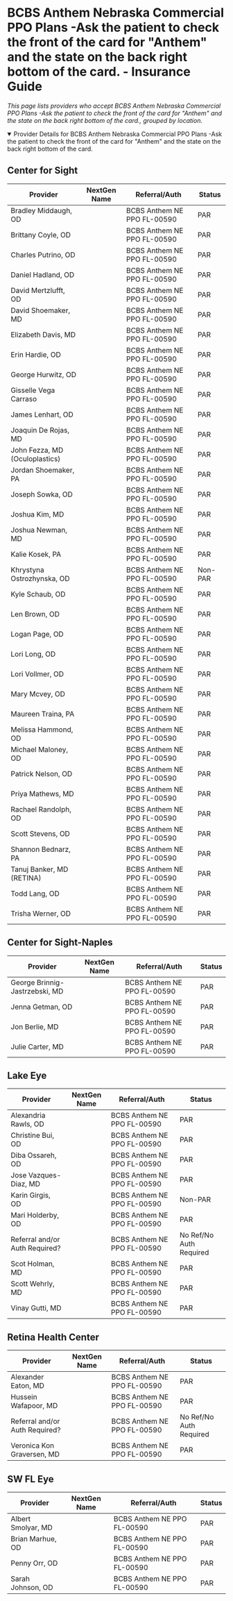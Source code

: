 # BCBS Anthem Nebraska Commercial PPO Plans -Ask the patient to check the front of the card for "Anthem" and the state on the back right bottom of the card. - Insurance Guide

*This page lists providers who accept BCBS Anthem Nebraska Commercial PPO Plans -Ask the patient to check the front of the card for "Anthem" and the state on the back right bottom of the card., grouped by location.*

<details open><summary>Provider Details for BCBS Anthem Nebraska Commercial PPO Plans -Ask the patient to check the front of the card for "Anthem" and the state on the back right bottom of the card.</summary>

## Center for Sight

| Provider | NextGen Name | Referral/Auth | Status |
|----------|-------------|--------------|--------|
| Bradley Middaugh, OD |  | BCBS Anthem NE PPO FL-00590 | PAR |
| Brittany Coyle, OD |  | BCBS Anthem NE PPO FL-00590 | PAR |
| Charles Putrino, OD |  | BCBS Anthem NE PPO FL-00590 | PAR |
| Daniel Hadland, OD |  | BCBS Anthem NE PPO FL-00590 | PAR |
| David Mertzlufft, OD |  | BCBS Anthem NE PPO FL-00590 | PAR |
| David Shoemaker, MD |  | BCBS Anthem NE PPO FL-00590 | PAR |
| Elizabeth Davis, MD |  | BCBS Anthem NE PPO FL-00590 | PAR |
| Erin Hardie, OD |  | BCBS Anthem NE PPO FL-00590 | PAR |
| George Hurwitz, OD |  | BCBS Anthem NE PPO FL-00590 | PAR |
| Gisselle Vega Carraso |  | BCBS Anthem NE PPO FL-00590 | PAR |
| James Lenhart, OD |  | BCBS Anthem NE PPO FL-00590 | PAR |
| Joaquin De Rojas, MD |  | BCBS Anthem NE PPO FL-00590 | PAR |
| John Fezza, MD (Oculoplastics) |  | BCBS Anthem NE PPO FL-00590 | PAR |
| Jordan Shoemaker, PA |  | BCBS Anthem NE PPO FL-00590 | PAR |
| Joseph Sowka, OD |  | BCBS Anthem NE PPO FL-00590 | PAR |
| Joshua Kim, MD |  | BCBS Anthem NE PPO FL-00590 | PAR |
| Joshua Newman, MD |  | BCBS Anthem NE PPO FL-00590 | PAR |
| Kalie Kosek, PA |  | BCBS Anthem NE PPO FL-00590 | PAR |
| Khrystyna Ostrozhynska, OD |  | BCBS Anthem NE PPO FL-00590 | Non-PAR |
| Kyle Schaub, OD |  | BCBS Anthem NE PPO FL-00590 | PAR |
| Len Brown, OD |  | BCBS Anthem NE PPO FL-00590 | PAR |
| Logan Page, OD |  | BCBS Anthem NE PPO FL-00590 | PAR |
| Lori Long, OD |  | BCBS Anthem NE PPO FL-00590 | PAR |
| Lori Vollmer, OD |  | BCBS Anthem NE PPO FL-00590 | PAR |
| Mary Mcvey, OD |  | BCBS Anthem NE PPO FL-00590 | PAR |
| Maureen Traina, PA |  | BCBS Anthem NE PPO FL-00590 | PAR |
| Melissa Hammond, OD |  | BCBS Anthem NE PPO FL-00590 | PAR |
| Michael Maloney, OD |  | BCBS Anthem NE PPO FL-00590 | PAR |
| Patrick Nelson, OD |  | BCBS Anthem NE PPO FL-00590 | PAR |
| Priya Mathews, MD |  | BCBS Anthem NE PPO FL-00590 | PAR |
| Rachael Randolph, OD |  | BCBS Anthem NE PPO FL-00590 | PAR |
| Scott Stevens, OD |  | BCBS Anthem NE PPO FL-00590 | PAR |
| Shannon Bednarz, PA |  | BCBS Anthem NE PPO FL-00590 | PAR |
| Tanuj Banker, MD (RETINA) |  | BCBS Anthem NE PPO FL-00590 | PAR |
| Todd Lang, OD |  | BCBS Anthem NE PPO FL-00590 | PAR |
| Trisha Werner, OD |  | BCBS Anthem NE PPO FL-00590 | PAR |

## Center for Sight-Naples

| Provider | NextGen Name | Referral/Auth | Status |
|----------|-------------|--------------|--------|
| George Brinnig-Jastrzebski, MD |  | BCBS Anthem NE PPO FL-00590 | PAR |
| Jenna Getman, OD |  | BCBS Anthem NE PPO FL-00590 | PAR |
| Jon Berlie, MD |  | BCBS Anthem NE PPO FL-00590 | PAR |
| Julie Carter, MD |  | BCBS Anthem NE PPO FL-00590 | PAR |

## Lake Eye 

| Provider | NextGen Name | Referral/Auth | Status |
|----------|-------------|--------------|--------|
| Alexandria Rawls, OD |  | BCBS Anthem NE PPO FL-00590 | PAR |
| Christine Bui, OD |  | BCBS Anthem NE PPO FL-00590 | PAR |
| Diba Ossareh, OD |  | BCBS Anthem NE PPO FL-00590 | PAR |
| Jose Vazques-Diaz, MD |  | BCBS Anthem NE PPO FL-00590 | PAR |
| Karin Girgis, OD |  | BCBS Anthem NE PPO FL-00590 | Non-PAR |
| Mari Holderby, OD |  | BCBS Anthem NE PPO FL-00590 | PAR |
| Referral and/or Auth Required? |  | BCBS Anthem NE PPO FL-00590 | No Ref/No Auth Required |
| Scot Holman, MD |  | BCBS Anthem NE PPO FL-00590 | PAR |
| Scott Wehrly, MD |  | BCBS Anthem NE PPO FL-00590 | PAR |
| Vinay Gutti, MD |  | BCBS Anthem NE PPO FL-00590 | PAR |

## Retina Health Center

| Provider | NextGen Name | Referral/Auth | Status |
|----------|-------------|--------------|--------|
| Alexander Eaton, MD |  | BCBS Anthem NE PPO FL-00590 | PAR |
| Hussein Wafapoor, MD |  | BCBS Anthem NE PPO FL-00590 | PAR |
| Referral and/or Auth Required? |  | BCBS Anthem NE PPO FL-00590 | No Ref/No Auth Required |
| Veronica Kon Graversen, MD |  | BCBS Anthem NE PPO FL-00590 | PAR |

## SW FL Eye

| Provider | NextGen Name | Referral/Auth | Status |
|----------|-------------|--------------|--------|
| Albert Smolyar, MD |  | BCBS Anthem NE PPO FL-00590 | PAR |
| Brian Marhue, OD |  | BCBS Anthem NE PPO FL-00590 | PAR |
| Penny Orr, OD |  | BCBS Anthem NE PPO FL-00590 | PAR |
| Sarah Johnson, OD |  | BCBS Anthem NE PPO FL-00590 | PAR |

</details>

